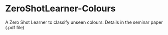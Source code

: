 # ZeroShotLearner-Colours
A Zero Shot Learner to classify unseen colours: Details in the seminar paper (.pdf file)
